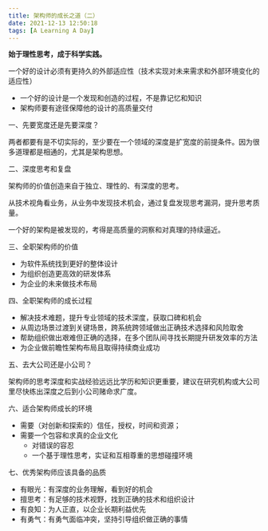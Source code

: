 ```yaml
---
title: 架构师的成长之道（二）
date: 2021-12-13 12:50:18
tags: [A Learning A Day]
---
```


**始于理性思考，成于科学实践。**

<!--more-->

一个好的设计必须有更持久的外部适应性（技术实现对未来需求和外部环境变化的适应性）

- 一个好的设计是一个发现和创造的过程，不是靠记忆和知识
- 架构师要有途径保障他的设计的高质量交付



一、先要宽度还是先要深度？

两者都要有是不切实际的，至少要在一个领域的深度是扩宽度的前提条件。因为很多道理都是相通的，尤其是架构思想。



二、深度思考和复盘

架构师的价值创造来自于独立、理性的、有深度的思考。

从技术视角看业务，从业务中发现技术机会，通过复盘发现思考漏洞，提升思考质量。

一个好的架构是被发现的，考得是高质量的洞察和对真理的持续逼近。



三、全职架构师的价值

- 为软件系统找到更好的整体设计
- 为组织创造更高效的研发体系
- 为企业的未来做技术布局



四、全职架构师的成长过程

- 解决技术难题，提升专业领域的技术深度，获取口碑和机会
- 从周边场景过渡到关键场景，跨系统跨领域做出正确技术选择和风险取舍
- 帮助组织做出艰难但正确的选择，在多个团队间寻找长期提升研发效率的方法
- 为企业做前瞻性架构布局且取得持续商业成功



五、去大公司还是小公司？

架构师的思考深度和实战经验远远比学历和知识更重要，建议在研究机构或大公司里尽快练出深度之后到小公司赌命求广度。



六、适合架构师成长的环境

- 需要（对创新和探索的）信任，授权，时间和资源；
- 需要一个包容和求真的企业文化
  - 对错误的容忍
  - 一个基于理性思考，实证和互相尊重的思想碰撞环境



七、优秀架构师应该具备的品质

- 有眼光：有深度的业务理解，看到好的机会
- 擅思考：有足够的技术视野，找到正确的技术和组织设计
- 有良知：为人正直，以企业长期利益优先
- 有勇气：有勇气面临冲突，坚持引导组织做正确的事情
